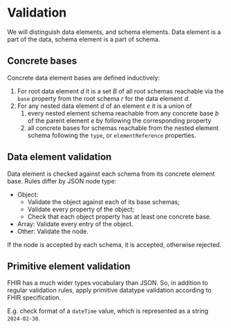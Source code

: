 # Validation

We will distinguish data elements, and schema elements. Data element is a part of the data, schema element is a part of schema.

## Concrete bases
Concrete data element bases are defined inductively:
1. For root data element _d_ it is a set _B_ of all root schemas reachable via the `base` property from the root schema _r_ for the data element _d_.
2. For any nested data element _d_ of an element _e_ it is a union of
   1. every nested element schema reachable from any concrete base _b_ of the parent element _e_ by following the corresponding property
   2. all concrete bases for schemas reachable from the nested element schema following the `type`, or `elementReference` properties.


## Data element validation
Data element is checked against each schema from its concrete element base.
Rules differ by JSON node type:
- Object:
  + Validate the object against each of its base schemas;
  + Validate every property of the object;
  + Check that each object property has at least one concrete base.
- Array: Validate every entry of the object.
- Other: Validate the node.

If the node is accepted by each schema, it is accepted, otherwise rejected.


## Primitive element validation
FHIR has a much wider types vocabulary than JSON. So, in addition to regular validation rules,
apply primitive datatype validation according to FHIR specification.

E.g. check format of a `dateTime` value, which is represented as a string `2024-02-30`.

